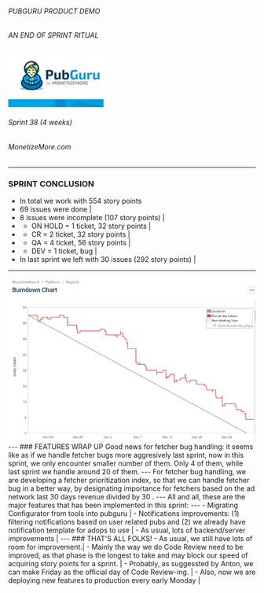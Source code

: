 ###### PUBGURU PRODUCT DEMO
###### AN END OF SPRINT RITUAL  

<img src="pg.png" alt="PuBGuru"/>

###### Sprint 38 (4 weeks)
###### MonetizeMore.com
---
### SPRINT CONCLUSION
- In total we work with 554 story points
- 69 issues were done |
- 8 issues were incomplete (107 story points) |
- * ON HOLD = 1 ticket, 32 story points | 
- * CR = 2 ticket, 32 story points |
- * QA = 4 ticket, 56 story points  |
- * DEV = 1 ticket, bug |
- In last sprint we left with 30 issues (292 story points) |
---
<img src="sprint38burn.png"/>
---
### FEATURES WRAP UP
Good news for fetcher bug handling: it seems like as if we handle fetcher bugs more aggresively last sprint, 
now in this sprint, we only encounter smaller number of them. Only 4 of them, while last sprint we handle around 20 of them. 
---
For fetcher bug handling, we are developing a fetcher prioritization index, so that we can handle fetcher bug in a better way,
by designating importance for fetchers based on the ad network last 30 days revenue divided by 30 .    
---
All and all, these are the major features that has been implemented in this sprint:
---
- Migrating Configurator from tools into pubguru |
- Notifications improvements: (1) filtering notifications based on user related pubs and (2) we already have notification template for adops to use  |
- As usual, lots of backend/server improvements |
---
### THAT'S ALL FOLKS!
- As usual, we still have lots of room for improvement.|
- Mainly the way we do Code Review need to be improved, as that phase is the longest to take and may block our speed of acquiring story points for a sprint. | 
- Probably, as suggessted by Anton, we can make Friday as the official day of Code Review-ing.  |
- Also, now we are deploying new features to production every early Monday |